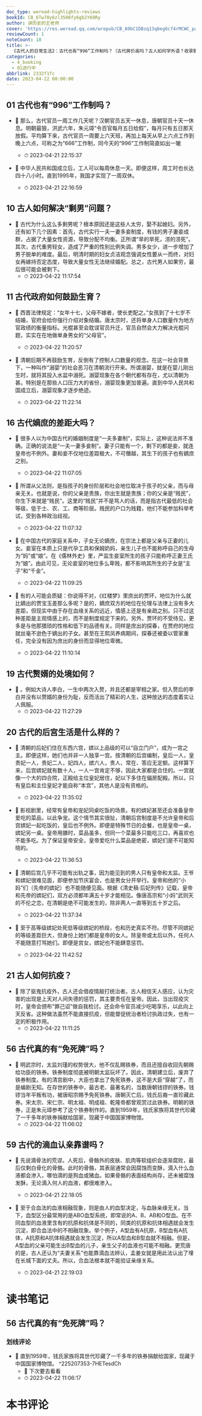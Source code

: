 ```yaml
---
doc_type: weread-highlights-reviews
bookId: CB_6Tw70y6zl3506fy6gb2Y69Ry
author: 讲历史的王老师
cover: 'https://res.weread.qq.com/wrepub/CB_A9bC1DBzq13q6eg6cf4rMCWC_parsecover'
reviewCount: 1
noteCount: 18
title: >-
  《古代人的日常生活2：古代也有“996“工作制吗？（古代房价高吗？古人如何学外语？收录职场、百科等6大类全新主题，60个话题和90张精美插图，再次满足你对古人日常生活的全部好奇！抖音大号“讲历史的王老师”新作。）》
categories:
  - 4_booking
  - 01进行中
abbrlink: 2332f1fc
date: 2023-04-22 00:00:00
---
```



## 01 古代也有“996”工作制吗？


- 📌 那么，古代官员一周工作几天呢？汉朝官员五天一休息，唐朝官员十天一休息。明朝最狠，洪武六年，朱元璋“令百官每月五日给假”，每月只有五日那天放假。平均算下来，古代官员一周要上六天班，再加上每天从早上六点工作到晚上六点，可称之为“666”工作制，同今天的“996”工作制简直如出一辙 
    - ⏱ 2023-04-21 22:15:37 

- 📌 中华人民共和国成立后，工人可以每周休息一天。即便这样，周工时也长达四十八小时。直到1995年，我国才实现了一周双休。 
    - ⏱ 2023-04-21 22:16:59 
## 10 古人如何解决“剩男”问题？


- 📌 古代为什么这么多剩男呢？根本原因还是这些人太穷，娶不起媳妇。另外，还有如下几个因素：首先，古代实行一夫一妻多妾制度，有钱的男子妻妾成群，占据了大量女性资源，导致分配不均衡。正所谓“旱的旱死，涝的涝死”。其次，古代重男轻女，造成了严重的性别比例失调。男多女少，进一步增加了男子脱单的难度。最后，明清时期的妇女贞洁观念强调女性要从一而终，对妇女再嫁持否定态度，导致大量女性无法继续婚配。总之，古代男人如果穷，最后很可能会被剩下。 
    - ⏱ 2023-04-22 11:17:54 
## 11 古代政府如何鼓励生育？


- 📌 西晋法律规定：“女年十七，父母不嫁者，使长吏配之。”女孩到了十七岁不结婚，官府会给你强行介绍对象结婚。唐太宗时，还将单身人口数量作为地方官政绩的衡量指标。光棍甚至会耽误官员升迁，官员自然会大力解决光棍问题，实实在在地做单身男女的“父母官”。 
    - ⏱ 2023-04-22 11:20:57 

- 📌 清朝后期不再鼓励生育，反倒有了控制人口数量的观念。在这一社会背景下，一种叫作“溺婴”的社会恶习在清朝流行开来。所谓溺婴，就是在婴儿刚出生时，就将其投入水盆中溺死。溺婴现象在各个朝代都有存在，尤以清朝为甚。特别是在那些人口压力大的省份，溺婴现象更加普遍。直到中华人民共和国成立后，溺婴现象才逐步绝迹。 
    - ⏱ 2023-04-22 11:22:14 
## 16 古代嫡庶的差距大吗？


- 📌 很多人以为中国古代的婚姻制度是“一夫多妻制”，实际上，这种说法并不准确。正确的说法是“一夫一妻多妾制”。妻子只能有一个，剩下的都是妾，就连皇帝也不例外。妻和妾不仅地位差距极大，不可僭越，其生下的孩子也有嫡庶之别。 
    - ⏱ 2023-04-22 11:07:05 

- 📌 所谓从父法则，是指孩子的身份阶层和社会地位取决于孩子的父亲，而与母亲无关。也就是说，你的父亲是贵族，你出生就是贵族；你的父亲是“贱民”，你生下来就是“贱民”。这里的“贱民”并不是骂人的话，而是指古代最低的社会等级，低于士、农、工、商等阶层。贱民的户口为贱籍，他们不能参加科举考试，受到各种政治歧视。 
    - ⏱ 2023-04-22 11:07:32 

- 📌 在中国古代的家庭关系中，子女无论嫡庶，在宗法上都是父亲与正妻的儿女。妾室在本质上只是代孕工具和保姆奶妈，亲生儿子也不能称呼自己的生母为“妈”或“娘”。在《儒林外史》里，严监生妾室所生的孩子只能称呼正妻王氏为“娘”。由此可见，无论妾室的地位多么卑贱，都不影响其所生的子女是“主子”和“千金”。 
    - ⏱ 2023-04-22 11:09:25 

- 📌 有的人可能会质疑：你说得不对，《红楼梦》里庶出的贾环，地位为什么就比嫡出的贾宝玉差那么多呢？是的，嫡庶双方的地位在伦理与法律上没有多大差距，但现实中由于存在血缘关系的远近，情感上还是有亲疏之别。只不过这种差距是主观情感上的，而不是制度规定下来的。另外，贾环的不受待见，更多是与他那猥琐的性格和低下的品德有关。同样是庶出的探春，在贾府的地位就丝毫不逊色于嫡出的子女。甚至在王熙凤养病期间，探春还被委以管家重任，完全没有因为庶出的身份而显得地位卑微。 
    - ⏱ 2023-04-22 11:10:14 
## 19 古代赘婿的处境如何？


- 📌 。例如大诗人李白，一生中两次入赘，并且还都是宰相之家。但入赘后的李白并没有以赘婿的身份为耻，反而活出了精彩的人生，这种放达的态度着实让人佩服。 
    - ⏱ 2023-04-22 11:27:29 
## 20 古代的后宫生活是什么样的？


- 📌 清朝的后妃们住在东西六宫，嫔以上品级的可以“自立门户”，成为一宫之主。即便这样，她们也并非一人独享一宫。按清朝的后宫编制，皇后一人，皇贵妃一人，贵妃二人，妃四人，嫔六人，贵人、常在、答应无定额。这样算下来，后宫嫔妃就有数十人，一人一宫肯定不够，因此大家都是合住的。一宫就像一个大的四合院，正殿给主位皇妃居住，妃以下多住在偏房配殿。所以，只有皇后和主位皇妃才能自称“本宫”，其他人是没有资格的。 
    - ⏱ 2023-04-22 11:35:02 

- 📌 影视剧里，经常有皇帝和宠妃同桌吃饭的场景。有的嫔妃甚至还会准备皇帝爱吃的菜品，以此争宠。这个情节其实很扯，清朝后宫制度是不允许皇帝和后宫嫔妃一起吃饭的，皇后也不例外。即便是特殊节日的会餐，也是皇帝一桌，嫔妃另一桌。皇帝用膳时，菜品虽多，但同一个菜最多只能吃三口，再喜欢也不能多吃。为了保证皇帝安全，皇帝爱吃什么菜品是绝密，嫔妃们是不可能知晓的。 
    - ⏱ 2023-04-22 11:36:53 

- 📌 清朝后宫几乎不可能有出轨之事，因为能见到的男人只有皇帝和太监。王爷和嫔妃很难见面，即便参加节庆宴会，也是男女分开举行。皇帝和他的“小妈”们（先帝的嫔妃）也不能随便见面。根据《清史稿·后妃列传》记载，皇帝和先帝的嫔妃们，双方必须都年满五十岁才能相见。像唐高宗和“小妈”武则天的不伦之恋，在清朝是绝不可能发生的，除非两人一直等到五十岁之后。 
    - ⏱ 2023-04-22 11:37:34 

- 📌 至于高等级嫔妃处死低等级嫔妃的桥段，也和历史真实不符。尽管不同嫔妃的等级差距巨大，但身份上她们都是皇帝的女人。除皇帝或太后以外，任何人不能随意打骂她们。即便是宫女，嫔妃也不能肆意惩罚。 
    - ⏱ 2023-04-22 11:42:52 
## 21 古人如何抗疫？


- 📌 除了驱鬼抗疫外，古人还会借疫情敲打统治者。古人相信天人感应，认为灾害的出现是上天对人间失德的惩罚，其主要责任在皇帝。因此，当出现疫灾时，皇帝会颁布“罪己诏”做自我检讨。还会命令官员减少吃喝享乐，以此向上天反省。这种做法虽然不能直接抗疫，但能督促统治者检讨执政过失，也有一定的积极作用。 
    - ⏱ 2023-04-22 11:11:25 
## 56 古代真的有“免死牌”吗？


- 📌 明武宗时，太监刘瑾的权势很大，他不仅乱赐铁券，而且还擅自收回先朝赐给功臣的铁券。铁券制度彻底被明朝太监玩坏了。因此，清朝建立后，废弃了铁券制度。有的清宫剧中，大臣也拿出了免死铁券，这不是大臣“穿越”了，而是编剧无知。在存世的铁券中，最古老、最著名的，当数唐朝钱镠的铁券。钱镠当年平叛有功，被唐昭宗赐予免死铁券。唐朝灭亡后，钱氏后裔一直珍藏此券。宋太宗、宋仁宗、明太祖、明成祖、乾隆帝都曾观赏过此铁券。明朝的铁券，正是朱元璋参考了这个铁券制作的。直到1959年，钱氏家族将其世代珍藏了一千多年的铁券捐献给国家，现藏于中国国家博物馆。 
    - ⏱ 2023-04-22 11:06:02 
## 59 古代的滴血认亲靠谱吗？


- 📌 先说滴骨法的荒谬。人死后，骨骼外的皮肤、肌肉等软组织会逐渐腐败，最后仅剩白骨化的骨骼。此时的骨骼，其表层通常会因腐蚀而变酥，滴入什么血液都会渗入，哪怕滴的是狗血或猪血。如果骨骼的表面结构尚存，还未被腐蚀发酥，无论滴入何人的血液，都很难渗入。 
    - ⏱ 2023-04-21 22:18:05 

- 📌 至于合血法的血液相融现象，则是由人的血型决定，与血脉亲缘无关。当下，血型区分最常用的是ABO血型系统，即常说的A、B、AB和O型血。在不同血型的血液里含有的抗原和抗体是不同的，同类的抗原和抗体相遇就会发生沉淀，即合血法中的不相融现象。举个例子，A型血有A抗原，B型血有A抗体，A抗原和A抗体相遇就会发生沉淀，所以A型血和B型血就不相融。但是，A型血的父亲可能生出B型血的儿子，亲生父子的血液也可能不相融。更荒唐的是，古人还认为“夫妻关系”也能靠滴血法辨认，孟姜女就是用此法认出了埋在长城下面的丈夫。所以，合血法根本就不能验证亲缘关系。 
    - ⏱ 2023-04-21 22:19:03 

# 读书笔记

## 56 古代真的有“免死牌”吗？

### 划线评论
- 📌 直到1959年，钱氏家族将其世代珍藏了一千多年的铁券捐献给国家，现藏于中国国家博物馆。  ^225207353-7HETesdCh
    - 💭 下次要去看看
    - ⏱ 2023-04-22 11:06:17
   

# 本书评论
